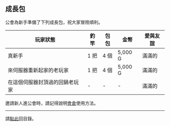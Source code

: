 ## 成長包

公會為新手準備了下列成長包，祝大家冒險順利。

| **玩家狀態** | **釣竿** | **包包** | **金幣** | **愛與友誼** |
| --- | --- | --- | --- | --- |
| 真新手 | 1 把 | 4 個 | 5,000 G | 滿滿的 |
| 來伺服器重新起家的老玩家 | 1 把 | 4 個 | 5,000 G | 滿滿的 |
| 在這個伺服器封頂過的回鍋老玩家 | - | - | - | 滿滿的 |

邀請新人進公會時，請記得說明[會倉](https://dalechou.github.io/wow/bank.html)使用方法。

---

請[點此](https://dalechou.github.io/wow/)回目錄。
